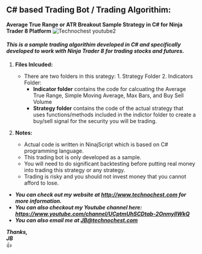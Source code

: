 ## C# based Trading Bot / Trading Algorithim:  
  **Average True Range or ATR Breakout Sample Strategy in C# for Ninja Trader 8 Platform**
![Technochest youtube2](https://user-images.githubusercontent.com/85039215/120913737-4e265c00-c667-11eb-83f6-346e7c45b94c.png)
#### ***This is a sample trading algorithim developed in C# and specifically developed to work with Ninja Trader 8 for trading stocks and futures.***

1. **Files Inlcuded:**
   - There are two folders in this srategy: 1. Strategy Folder 2. Indicators Folder: 
      - **Indicator folder** contains the code for calcuating the Average True Range, Simple Moving Average, Max Bars, and Buy Sell Volume
      - **Strategy folder** contains the code of the actual strategy that uses functions/methods included in the indictor folder to create a buy/sell signal for the security you will be trading. 

2. **Notes:**
   - Actual code is written in NinajScript which is based on C# programming language. 
   - This trading bot is only developed as a sample.  
   - You will need to do significant backtesting before putting real money into trading this strategy or any strategy.
   - Trading is risky and you should not invest money that you cannot afford to lose.
 
* ***You can check out my website at http://www.technochest.com for more information.***
* ***You can also checkout my Youtube channel here: https://www.youtube.com/channel/UCptmUhSCDtab-2OnmylIWkQ***
* ***You can also email me at JB@technochest.com***

***Thanks,***  
***JB***  
:+1:





